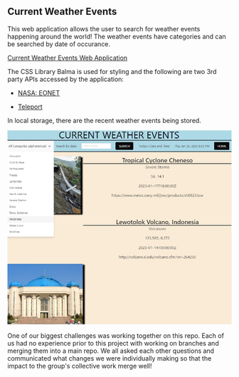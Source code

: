 ## Current Weather Events

This web application allows the user to search for weather events happening around the world! The weather events have categories and can be searched by date of occurance. 

[Current Weather Events Web Application](https://Ross-Boughman.github.io/weather-event-tracker/)

The CSS Library Balma is used for styling and the following are two 3rd party APIs accessed by the application:

- [NASA: EONET](https://eonet.gsfc.nasa.gov/docs/v2.1)

- [Teleport](https://developers.teleport.org/api/getting_started/#photos_ua)

In local storage, there are the recent weather events being stored. 

![A preview of the web application home page](./assets/images/preview.jpg)

One of our biggest challenges was working together on this repo. Each of us had no experience prior to this project with working on branches and merging them into a main repo. We all asked each other questions and communicated what changes we were individually making so that the impact to the group's collective work merge well!